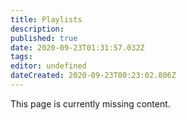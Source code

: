 ```yaml
---
title: Playlists
description: 
published: true
date: 2020-09-23T01:31:57.032Z
tags: 
editor: undefined
dateCreated: 2020-09-23T00:23:02.806Z
---
```


This page is currently missing content.